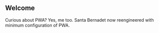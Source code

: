 ## Welcome

Curious about PWA? Yes, me too. Santa Bernadet now reengineered with minimum configuration of PWA.